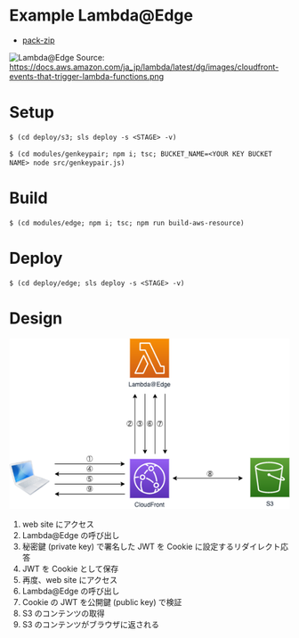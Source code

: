 Example Lambda@Edge
===================

* [pack-zip](https://www.npmjs.com/package/pack-zip)

![Lambda@Edge](https://docs.aws.amazon.com/ja_jp/lambda/latest/dg/images/cloudfront-events-that-trigger-lambda-functions.png)
Source: https://docs.aws.amazon.com/ja_jp/lambda/latest/dg/images/cloudfront-events-that-trigger-lambda-functions.png

# Setup

```
$ (cd deploy/s3; sls deploy -s <STAGE> -v)
```

```
$ (cd modules/genkeypair; npm i; tsc; BUCKET_NAME=<YOUR KEY BUCKET NAME> node src/genkeypair.js)
```

# Build

```
$ (cd modules/edge; npm i; tsc; npm run build-aws-resource)
```

# Deploy

```
$ (cd deploy/edge; sls deploy -s <STAGE> -v)
```

# Design

![aws](images/aws.png)

1. web site にアクセス
2. Lambda@Edge の呼び出し
3. 秘密鍵 (private key) で署名した JWT を Cookie に設定するリダイレクト応答
4. JWT を Cookie として保存
5. 再度、web site にアクセス
6. Lambda@Edge の呼び出し
7. Cookie の JWT を公開鍵 (public key) で検証
8. S3 のコンテンツの取得
9. S3 のコンテンツがブラウザに返される
